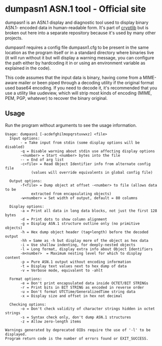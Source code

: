 # dumpasn1 ASN.1 tool - Official site

dumpasn1 is an ASN.1 display and diagnostic tool used to display binary ASN.1-
encoded data in human-readable form.  It's part of
[cryptlib](https://github.com/cryptlib/cryptlib) but is broken out here into a
separate repository because it's used by many other projects.

dumpasn1 requires a config file dumpasn1.cfg to be present in the same
location as the program itself or in a standard directory where binaries live
(it will run without it but will display a warning message, you can configure
the path either by hardcoding it in or using an environment variable as
explained in the code).

This code assumes that the input data is binary, having come from a 
MIME-aware mailer or been piped through a decoding utility if the original
format used base64 encoding.  If you need to decode it, it's recommended that
you use a utility like uudeview, which will strip most kinds of encoding
(MIME, PEM, PGP, whatever) to recover the binary original.

## Usage

Run the program without arguments to see the usage information.

```
Usage: dumpasn1 [-acdefghilmopqrstuvwxz] <file>
  Input options:
       - = Take input from stdin (some display options will be disabled)
       -q = Disable warning about stdin use affecting display options
       -<number> = Start <number> bytes into the file
       -- = End of arg list
       -c<file> = Read Object Identifier info from alternate config file
            (values will override equivalents in global config file)

  Output options:
       -f<file> = Dump object at offset -<number> to file (allows data to be
            extracted from encapsulating objects)
       -w<number> = Set width of output, default = 80 columns

  Display options:
       -a = Print all data in long data blocks, not just the first 128 bytes
       -d = Print dots to show column alignment
       -g = Display ASN.1 structure outline only (no primitive objects)
       -h = Hex dump object header (tag+length) before the decoded output
       -hh = Same as -h but display more of the object as hex data
       -i = Use shallow indenting, for deeply-nested objects
       -l = Long format, display extra info about Object Identifiers
       -m<number>  = Maximum nesting level for which to display content
       -p = Pure ASN.1 output without encoding information
       -t = Display text values next to hex dump of data
       -v = Verbose mode, equivalent to -ahlt

  Format options:
       -e = Don't print encapsulated data inside OCTET/BIT STRINGs
       -r = Print bits in BIT STRING as encoded in reverse order
       -u = Don't format UTCTime/GeneralizedTime string data
       -x = Display size and offset in hex not decimal

  Checking options:
       -o = Don't check validity of character strings hidden in octet strings
       -s = Syntax check only, don't dump ASN.1 structures
       -z = Allow zero-length items

Warnings generated by deprecated OIDs require the use of '-l' to be displayed.
Program return code is the number of errors found or EXIT_SUCCESS.
```

